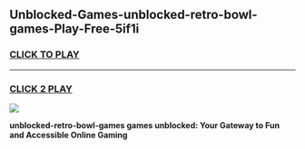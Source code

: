 
## Unblocked-Games-unblocked-retro-bowl-games-Play-Free-5if1i
<h3>
<a href="https://premium76.site?title=unblocked-retro-bowl-games&ref=19M">CLICK TO PLAY</a></h3>
<hr>

<h3>
<a href="https://premium76.site?title=unblocked-retro-bowl-games&ref=19M">CLICK 2 PLAY</a>
  
</h3>

<a href="https://premium76.site?title=unblocked-retro-bowl-games&ref=19M"><img src="https://clearcache.store/games.png"></a>


**unblocked-retro-bowl-games games unblocked: Your Gateway to Fun and Accessible Online Gaming**
